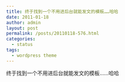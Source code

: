 ```yaml
---
title: 终于找到一个不用进后台就能发文的模板……哈哈
date: 2011-01-18
author: admin
layout: post
permalink: /posts/20110118-576.html
categories:
  - status
tags:
  - wordpress theme
---
```

终于找到一个不用进后台就能发文的模板……哈哈